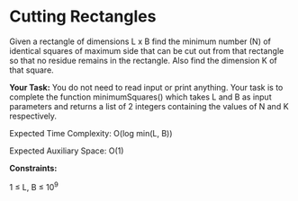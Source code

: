 # Cutting Rectangles

Given a rectangle of dimensions L x B find the minimum number (N) of identical squares of maximum side that can be cut out from that rectangle so that no residue remains in the rectangle. Also find the dimension K of that square.

**Your Task:**
You do not need to read input or print anything. Your task is to complete the function minimumSquares() which takes L and B as input parameters and returns a list of 2 integers containing the values of N and K respectively.


Expected Time Complexity: O(log min(L, B))

Expected Auxiliary Space: O(1)


**Constraints:**

1 ≤ L, B ≤ 10<sup>9</sup>
